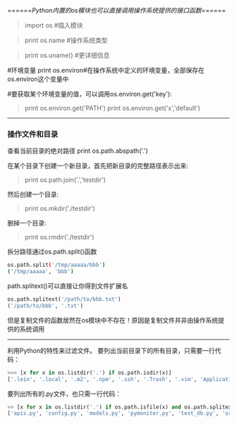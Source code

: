 ======*Python内置的os模块也可以直接调用操作系统提供的接口函数*======
> import os #插入模块

> print os.name   #操作系统类型

> print os.uname()  #更详细信息

#环境变量
print os.environ#在操作系统中定义的环境变量，全部保存在os.environ这个变量中

#要获取某个环境变量的值，可以调用os.environ.get('key'):
> print os.environ.get('PATH')
> print os.environ.get('x','default')

---

###  操作文件和目录
查看当前目录的绝对路径
print os.path.abspath('.')  

在某个目录下创建一个新目录，首先把新目录的完整路径表示出来:
> print os.path.join('.','testdir')

然后创建一个目录:
> print os.mkdir('./testdir')

删掉一个目录:
> print os.rmdir('./testdir')

拆分路径通过os.path.split()函数

```bash
os.path.split('/tmp/aaaaa/bbb')
('/tmp/aaaaa', 'bbb')
```

path.splitext()可以直接让你得到文件扩展名
```python
os.path.splitext('/path/to/bbb.txt')
('/path/to/bbb', '.txt')
```
但是复制文件的函数居然在os模块中不存在！原因是复制文件并非由操作系统提供的系统调用

---

利用Python的特性来过滤文件。
要列出当前目录下的所有目录，只需要一行代码：
```python
>>> [x for x in os.listdir('.') if os.path.isdir(x)]
['.lein', '.local', '.m2', '.npm', '.ssh', '.Trash', '.vim', 'Applications', 'Desktop', ...]
```
要列出所有的.py文件，也只需一行代码：
```python
>> [x for x in os.listdir('.') if os.path.isfile(x) and os.path.splitext(x)[1]=='.py']
['apis.py', 'config.py', 'models.py', 'pymonitor.py', 'test_db.py', 'urls.py', 'wsgiapp.py']
```

